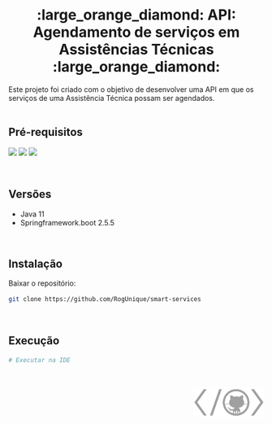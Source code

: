 <h1 align="center">
:large_orange_diamond: API: Agendamento de serviços em Assistências Técnicas :large_orange_diamond:
</h1>

<p>
Este projeto foi criado com o objetivo de desenvolver uma API em que os serviços de uma Assistência Técnica possam ser agendados.
  
<br/>
<br/>
  
## Pré-requisitos

<p align="left">
    <a href="https://git-scm.com/downloads"><img src=https://img.shields.io/badge/Git-F05032?style=for-the-badge&logo=git&logoColor=white></a>
    <a href="https://www.java.com"><img src="https://img.shields.io/badge/Java-FF0000?style=for-the-badge&logo=java&logoColor=white"></a>
    <a href="https://spring.io/projects/spring-boot"><img src=https://img.shields.io/badge/Springboot-008000?style=for-the-badge&logo=Springboot&logoColor=white></a>
</p>
<br/>

## Versões

- Java 11
- Springframework.boot 2.5.5
<br/>

## Instalação

Baixar o repositório:

```bash
git clone https://github.com/RogUnique/smart-services
```
<br/>

## Execução

```bash
# Executar na IDE
```

<br/>

<p align="right">
    <a href="https://github.com/RogUnique/smart-services"><img alt="tagcat" src="https://github.com/gustavofpereira/gustavofpereira/blob/main/tagcat.png" width="140"></a>
</p>